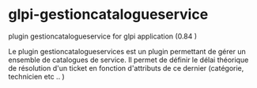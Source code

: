 # glpi-gestioncatalogueservice
plugin gestioncatalogueservice for glpi application (0.84 )

Le plugin gestioncatalogueservices est un plugin permettant de gérer un ensemble de catalogues de service. Il permet de définir le délai théorique de résolution d'un ticket en fonction d'attributs de ce dernier (catégorie, technicien etc .. )
